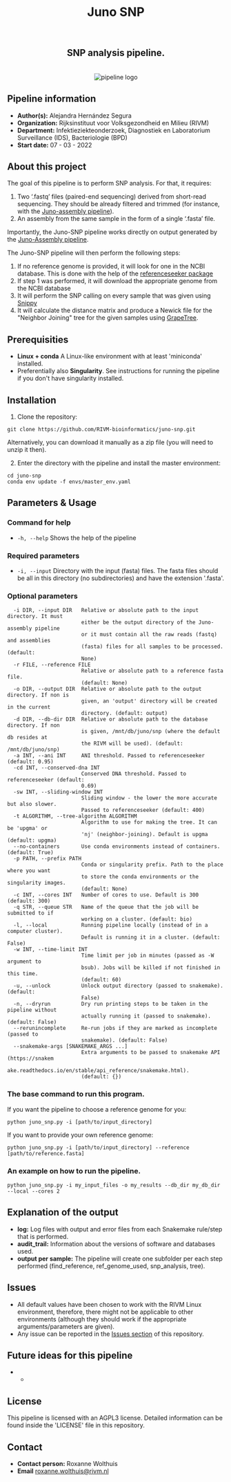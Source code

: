 <div align="center">
    <h1>Juno SNP</h1>
    <br />
    <h2>SNP analysis pipeline.</h2>
    <br />
    <img src="https://via.placeholder.com/150" alt="pipeline logo">
</div>

## Pipeline information

* **Author(s):**            Alejandra Hernández Segura
* **Organization:**         Rijksinstituut voor Volksgezondheid en Milieu (RIVM)
* **Department:**           Infektieziekteonderzoek, Diagnostiek en Laboratorium Surveillance (IDS), Bacteriologie (BPD)
* **Start date:**           07 - 03 - 2022

## About this project

The goal of this pipeline is to perform SNP analysis. For that, it requires:

1. Two ‘.fastq’ files (paired-end sequencing) derived from short-read sequencing. They should be already filtered and trimmed (for instance, with the [Juno-assembly pipeline](https://github.com/RIVM-bioinformatics/juno-assembly)).
2. An assembly from the same sample in the form of a single ‘.fasta’ file.

Importantly, the Juno-SNP pipeline works directly on output generated by the [Juno-Assembly pipeline](https://github.com/RIVM-bioinformatics/juno-assembly).

The Juno-SNP pipeline will then perform the following steps:  

1. If no reference genome is provided, it will look for one in the NCBI database. This is done with the help of the [referenceseeker package](https://github.com/oschwengers/referenceseeker)
2. If step 1 was performed, it will download the appropriate genome from the NCBI database
3. It will perform the SNP calling on every sample that was given using [Snippy](https://github.com/tseemann/snippy)
4. It will calculate the distance matrix and produce a Newick file for the "Neighbor Joining" tree for the given samples using [GrapeTree](https://achtman-lab.github.io/GrapeTree/).

## Prerequisities

* **Linux + conda** A Linux-like environment with at least 'miniconda' installed. 
* Preferentially also **Singularity**. See instructions for running the pipeline if you don't have singularity installed.


## Installation

1. Clone the repository:

```
git clone https://github.com/RIVM-bioinformatics/juno-snp.git
```
Alternatively, you can download it manually as a zip file (you will need to unzip it then).

2. Enter the directory with the pipeline and install the master environment:

```
cd juno-snp
conda env update -f envs/master_env.yaml
```

## Parameters & Usage

### Command for help

* ```-h, --help``` Shows the help of the pipeline

### Required parameters

* ```-i, --input``` Directory with the input (fasta) files. The fasta files should be all in this directory (no subdirectories) and have the extension '.fasta'. 

### Optional parameters

```
  -i DIR, --input DIR   Relative or absolute path to the input directory. It must
                        either be the output directory of the Juno-assembly pipeline
                        or it must contain all the raw reads (fastq) and assemblies
                        (fasta) files for all samples to be processed. (default:
                        None)
  -r FILE, --reference FILE
                        Relative or absolute path to a reference fasta file.
                        (default: None)
  -o DIR, --output DIR  Relative or absolute path to the output directory. If non is
                        given, an 'output' directory will be created in the current
                        directory. (default: output)
  -d DIR, --db-dir DIR  Relative or absolute path to the database directory. If non
                        is given, /mnt/db/juno/snp (where the default db resides at
                        the RIVM will be used). (default: /mnt/db/juno/snp)
  -a INT, --ani INT     ANI threshold. Passed to referenceseeker (default: 0.95)
  -cd INT, --conserved-dna INT
                        Conserved DNA threshold. Passed to referenceseeker (default:
                        0.69)
  -sw INT, --sliding-window INT
                        Sliding window - the lower the more accurate but also slower.
                        Passed to referenceseeker (default: 400)
  -t ALGORITHM, --tree-algorithm ALGORITHM
                        Algorithm to use for making the tree. It can be 'upgma' or
                        'nj' (neighbor-joining). Default is upgma (default: upgma)
  --no-containers       Use conda environments instead of containers. (default: True)
  -p PATH, --prefix PATH
                        Conda or singularity prefix. Path to the place where you want
                        to store the conda environments or the singularity images.
                        (default: None)
  -c INT, --cores INT   Number of cores to use. Default is 300 (default: 300)
  -q STR, --queue STR   Name of the queue that the job will be submitted to if
                        working on a cluster. (default: bio)
  -l, --local           Running pipeline locally (instead of in a computer cluster).
                        Default is running it in a cluster. (default: False)
  -w INT, --time-limit INT
                        Time limit per job in minutes (passed as -W argument to
                        bsub). Jobs will be killed if not finished in this time.
                        (default: 60)
  -u, --unlock          Unlock output directory (passed to snakemake). (default:
                        False)
  -n, --dryrun          Dry run printing steps to be taken in the pipeline without
                        actually running it (passed to snakemake). (default: False)
  --rerunincomplete     Re-run jobs if they are marked as incomplete (passed to
                        snakemake). (default: False)
  --snakemake-args [SNAKEMAKE_ARGS ...]
                        Extra arguments to be passed to snakemake API (https://snakem
                        ake.readthedocs.io/en/stable/api_reference/snakemake.html).
                        (default: {})
```

### The base command to run this program. 

If you want the pipeline to choose a reference genome for you:

```
python juno_snp.py -i [path/to/input_directory] 
```

If you want to provide your own reference genome:

```
python juno_snp.py -i [path/to/input_directory] --reference [path/to/reference.fasta]
```

### An example on how to run the pipeline.

```
python juno_snp.py -i my_input_files -o my_results --db_dir my_db_dir --local --cores 2
```

## Explanation of the output

* **log:** Log files with output and error files from each Snakemake rule/step that is performed. 
* **audit_trail:** Information about the versions of software and databases used.
* **output per sample:** The pipeline will create one subfolder per each step performed (find_reference, ref_genome_used, snp_analysis, tree).
        
## Issues  

* All default values have been chosen to work with the RIVM Linux environment, therefore, there might not be applicable to other environments (although they should work if the appropriate arguments/parameters are given).
* Any issue can be reported in the [Issues section](https://github.com/RIVM-bioinformatics/juno-snp/issues) of this repository.

## Future ideas for this pipeline

* -

## License
This pipeline is licensed with an AGPL3 license. Detailed information can be found inside the 'LICENSE' file in this repository.

## Contact
* **Contact person:**       Roxanne Wolthuis
* **Email**                 roxanne.wolthuis@rivm.nl
